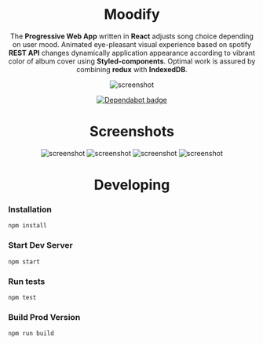 <div align="center">
  <h1>Moodify</h1>

The **Progressive Web App** written in **React** adjusts song choice depending on user mood. Animated eye-pleasant visual experience based on spotify **REST API** changes dynamically application appearance according to vibrant color of album cover using **Styled-components**. Optimal work is assured by combining **redux** with **IndexedDB**.

![screenshot](https://i.imgur.com/UDBviiY.png)

[![Dependabot badge](https://flat.badgen.net/dependabot/wbkd/webpack-starter?icon=dependabot)](https://dependabot.com/)

</div>

<div align="center">
  <h1>Screenshots</h1>

![screenshot](https://i.imgur.com/brFk0wI.png)
![screenshot](https://i.imgur.com/8p7D6lG.png)
![screenshot](https://i.imgur.com/qqeU6rW.png)
![screenshot](https://i.imgur.com/9SIJces.png)

</div>


<div align="center">
  <h1>Developing</h1>
</div>

### Installation

```
npm install
```

### Start Dev Server

```
npm start
```

### Run tests

```
npm test
```

### Build Prod Version

```
npm run build
```

